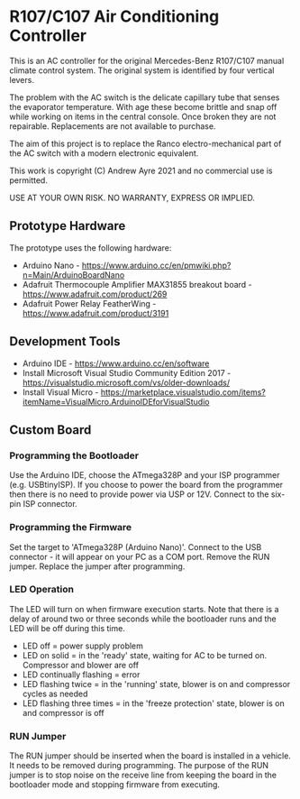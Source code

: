 # R107/C107 Air Conditioning Controller

This is an AC controller for the original Mercedes-Benz R107/C107 manual climate control system. The original system is identified by four vertical levers.

The problem with the AC switch is the delicate capillary tube that senses the evaporator temperature. With age these become brittle and snap off while working on items in the central console. Once broken they are not repairable. Replacements are not available to purchase.

The aim of this project is to replace the Ranco electro-mechanical part of the AC switch with a modern electronic equivalent.

This work is copyright (C) Andrew Ayre 2021 and no commercial use is permitted.

USE AT YOUR OWN RISK. NO WARRANTY, EXPRESS OR IMPLIED.

## Prototype Hardware

The prototype uses the following hardware:

* Arduino Nano - https://www.arduino.cc/en/pmwiki.php?n=Main/ArduinoBoardNano
* Adafruit Thermocouple Amplifier MAX31855 breakout board - https://www.adafruit.com/product/269
* Adafruit Power Relay FeatherWing - https://www.adafruit.com/product/3191

## Development Tools

* Arduino IDE - https://www.arduino.cc/en/software
* Install Microsoft Visual Studio Community Edition 2017 - https://visualstudio.microsoft.com/vs/older-downloads/
* Install Visual Micro - https://marketplace.visualstudio.com/items?itemName=VisualMicro.ArduinoIDEforVisualStudio

## Custom Board

### Programming the Bootloader

Use the Arduino IDE, choose the ATmega328P and your ISP programmer (e.g. USBtinyISP). If you choose to power the board from the programmer then there is no need to provide power via USP or 12V. Connect to the six-pin ISP connector.

### Programming the Firmware

Set the target to 'ATmega328P (Arduino Nano)'.
Connect to the USB connector - it will appear on your PC as a COM port.
Remove the RUN jumper. Replace the jumper after programming.

### LED Operation

The LED will turn on when firmware execution starts. Note that there is a delay of around two or three seconds while the bootloader runs and the LED will be off during this time.

* LED off = power supply problem
* LED on solid = in the 'ready' state, waiting for AC to be turned on. Compressor and blower are off
* LED continually flashing = error
* LED flashing twice = in the 'running' state, blower is on and compressor cycles as needed
* LED flashing three times = in the 'freeze protection' state, blower is on and compressor is off

### RUN Jumper

The RUN jumper should be inserted when the board is installed in a vehicle. It needs to be removed during programming. The purpose of the RUN jumper is to stop noise on the receive line from keeping the board in the bootloader mode and stopping firmware from executing.
